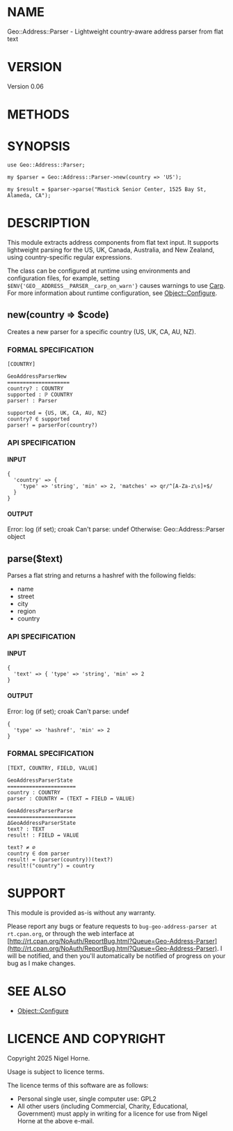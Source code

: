 # NAME

Geo::Address::Parser - Lightweight country-aware address parser from flat text

# VERSION

Version 0.06

# METHODS

# SYNOPSIS

    use Geo::Address::Parser;

    my $parser = Geo::Address::Parser->new(country => 'US');

    my $result = $parser->parse("Mastick Senior Center, 1525 Bay St, Alameda, CA");

# DESCRIPTION

This module extracts address components from flat text input. It supports
lightweight parsing for the US, UK, Canada, Australia, and New Zealand, using
country-specific regular expressions.

The class can be configured at runtime using environments and configuration files,
for example,
setting `$ENV{'GEO__ADDRESS__PARSER__carp_on_warn'}` causes warnings to use [Carp](https://metacpan.org/pod/Carp).
For more information about runtime configuration,
see [Object::Configure](https://metacpan.org/pod/Object%3A%3AConfigure).

## new(country => $code)

Creates a new parser for a specific country (US, UK, CA, AU, NZ).

### FORMAL SPECIFICATION

    [COUNTRY]

    GeoAddressParserNew
    ====================
    country? : COUNTRY
    supported : ℙ COUNTRY
    parser! : Parser

    supported = {US, UK, CA, AU, NZ}
    country? ∈ supported
    parser! = parserFor(country?)

### API SPECIFICATION

#### INPUT

    {
      'country' => {
        'type' => 'string', 'min' => 2, 'matches' => qr/^[A-Za-z\s]+$/
      }
    }

#### OUTPUT

Error: log (if set); croak
Can't parse: undef
Otherwise: Geo::Address::Parser object

## parse($text)

Parses a flat string and returns a hashref with the following fields:

- name
- street
- city
- region
- country

### API SPECIFICATION

#### INPUT

    {
      'text' => { 'type' => 'string', 'min' => 2
    }

#### OUTPUT

Error: log (if set); croak
Can't parse: undef

    {
      'type' => 'hashref', 'min' => 2
    }

### FORMAL SPECIFICATION

    [TEXT, COUNTRY, FIELD, VALUE]

    GeoAddressParserState
    ======================
    country : COUNTRY
    parser : COUNTRY ↛ (TEXT ↛ FIELD ↛ VALUE)

    GeoAddressParserParse
    ======================
    ΔGeoAddressParserState
    text? : TEXT
    result! : FIELD ↛ VALUE

    text? ≠ ∅
    country ∈ dom parser
    result! = (parser(country))(text?)
    result!("country") = country

# SUPPORT

This module is provided as-is without any warranty.

Please report any bugs or feature requests to `bug-geo-address-parser at rt.cpan.org`,
or through the web interface at
[http://rt.cpan.org/NoAuth/ReportBug.html?Queue=Geo-Address-Parser](http://rt.cpan.org/NoAuth/ReportBug.html?Queue=Geo-Address-Parser).
I will be notified, and then you'll
automatically be notified of progress on your bug as I make changes.

# SEE ALSO

- [Object::Configure](https://metacpan.org/pod/Object%3A%3AConfigure)

# LICENCE AND COPYRIGHT

Copyright 2025 Nigel Horne.

Usage is subject to licence terms.

The licence terms of this software are as follows:

- Personal single user, single computer use: GPL2
- All other users (including Commercial, Charity, Educational, Government)
  must apply in writing for a licence for use from Nigel Horne at the
  above e-mail.
